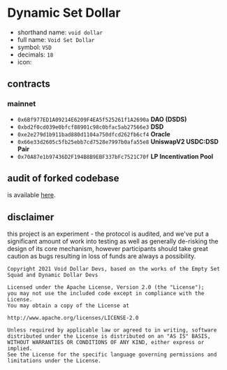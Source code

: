 # Dynamic Set Dollar

- shorthand name: `void dollar`
- full name: `Void Set Dollar`
- symbol: `VSD`
- decimals: `18`
- icon:



## contracts
### mainnet
- `0x6Bf977ED1A09214E6209F4EA5f525261f1A2690a` **DAO (DSDS)**
- `0xbd2f0cd039e0bfcf88901c98c0bfac5ab27566e3` **DSD**
- `0xe2e279d1b911bad880d1104a750dfcd262fb6cf4` **Oracle**
- `0x66e33d2605c5fb25ebb7cd7528e7997b0afa55e8` **UniswapV2 USDC:DSD Pair**
- `0x70A87e1b97436D2F194B8B9EBF337bFc7521C70f` **LP Incentivation Pool**

## audit of forked codebase

is available [here](https://github.com/dynamicdollardevs/dsd/blob/master/audit/REP-Dollar-06-11-20.pdf).

## disclaimer
this project is an experiment - the protocol is audited, and we've put a significant amount of work into testing as well as generally de-risking the design of its core mechanism, however participants should take great caution as bugs resulting in loss of funds are always a possibility.

```
Copyright 2021 Void Dollar Devs, based on the works of the Empty Set Squad and Dynamic Dollar Devs

Licensed under the Apache License, Version 2.0 (the "License");
you may not use the included code except in compliance with the License.
You may obtain a copy of the License at

http://www.apache.org/licenses/LICENSE-2.0

Unless required by applicable law or agreed to in writing, software
distributed under the License is distributed on an "AS IS" BASIS,
WITHOUT WARRANTIES OR CONDITIONS OF ANY KIND, either express or implied.
See the License for the specific language governing permissions and
limitations under the License.
```

